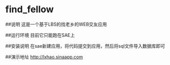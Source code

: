 find_fellow
===========
##说明
这是一个基于LBS的找老乡的WEB交友应用

##运行环境
目前它只能跑在SAE上

##安装说明
在sae新建应用，将代码提交到应用，然后将sql文件导入数据库即可

##演示地址
http://lxhao.sinaapp.com